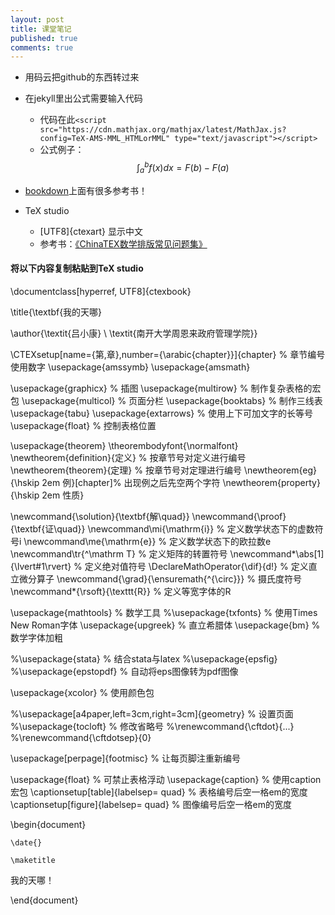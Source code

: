 ```yaml
---
layout: post
title: 课堂笔记
published: true
comments: true
---
```



* 用码云把github的东西转过来

* 在jekyll里出公式需要输入代码
  * 代码在此`<script src="https://cdn.mathjax.org/mathjax/latest/MathJax.js?config=TeX-AMS-MML_HTMLorMML" type="text/javascript"></script>`
  * 公式例子：$$ \int^b_a f(x)dx=F(b)-F(a) $$

*  [bookdown](https://bookdown.org/)上面有很多参考书！

* TeX studio
  * [UTF8]{ctexart} 显示中文
  * 参考书：[《ChinaTEX数学排版常见问题集》](http://wenku.baidu.com/link?url=JvOFILtnHq8Faz7azdTIv31k16e_PfMW8TJ9trB4ZIc0Y1SeoAqJueVzN0RNFLAWUcQFoP4h2G48fWH1pJNooKL3Gqhbr6JlZYUZXsSid5y)


#### 将以下内容复制粘贴到TeX studio


\documentclass[hyperref, UTF8]{ctexbook}

\title{\textbf{我的天哪}

\author{\textit{吕小康} \\ \textit{南开大学周恩来政府管理学院}}


\CTEXsetup[name={第,章},number={\arabic{chapter}}]{chapter} % 章节编号使用数字
\usepackage{amssymb}
\usepackage{amsmath}

\usepackage{graphicx}  % 插图
\usepackage{multirow}  % 制作复杂表格的宏包
\usepackage{multicol}  % 页面分栏
\usepackage{booktabs}  % 制作三线表
\usepackage{tabu}
\usepackage{extarrows} % 使用上下可加文字的长等号
\usepackage{float} % 控制表格位置

\usepackage{theorem}
\theorembodyfont{\normalfont}
\newtheorem{definition}{定义} % 按章节号对定义进行编号
\newtheorem{theorem}{定理}   % 按章节号对定理进行编号
\newtheorem{eg}{\hskip 2em 例}[chapter]% 出现例之后先空两个字符
\newtheorem{property}{\hskip 2em 性质}

\newcommand{\solution}{\textbf{解\quad}}
\newcommand{\proof}{\textbf{证\quad}}
\newcommand\mi{\mathrm{i}}          % 定义数学状态下的虚数符号i
\newcommand\me{\mathrm{e}}          % 定义数学状态下的欧拉数e
\newcommand\tr{^\mathrm T}          % 定义矩阵的转置符号
\newcommand*\abs[1]{\lvert#1\rvert} % 定义绝对值符号
\DeclareMathOperator{\dif}{d\!}     % 定义直立微分算子
\newcommand{\grad}{\ensuremath{^{\circ}}}  % 摄氏度符号
\newcommand*{\rsoft}{\texttt{R}} % 定义等宽字体的R

\usepackage{mathtools} % 数学工具
%\usepackage{txfonts}   % 使用Times New Roman字体
\usepackage{upgreek}   % 直立希腊体
\usepackage{bm}        % 数学字体加粗


%\usepackage{stata}    % 结合stata与latex
%\usepackage{epsfig}
%\usepackage{epstopdf} % 自动将eps图像转为pdf图像

\usepackage{xcolor}    % 使用颜色包

%\usepackage[a4paper,left=3cm,right=3cm]{geometry} % 设置页面
%\usepackage{tocloft}  % 修改省略号
%\renewcommand{\cftdot}{...}
%\renewcommand{\cftdotsep}{0}


\usepackage[perpage]{footmisc} % 让每页脚注重新编号


\usepackage{float} % 可禁止表格浮动
\usepackage{caption}   % 使用caption宏包
\captionsetup[table]{labelsep= quad}  % 表格编号后空一格em的宽度
\captionsetup[figure]{labelsep= quad} % 图像编号后空一格em的宽度


\begin{document}

	\date{}

	\maketitle

我的天哪！

\end{document}

